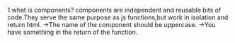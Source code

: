 1.what is components?
components are independent and reusable bits of code.They serve the same purpose as js functions,but work in isolation and return html.
->The name of the component should be uppercase.
->You have something in the return of the function.
